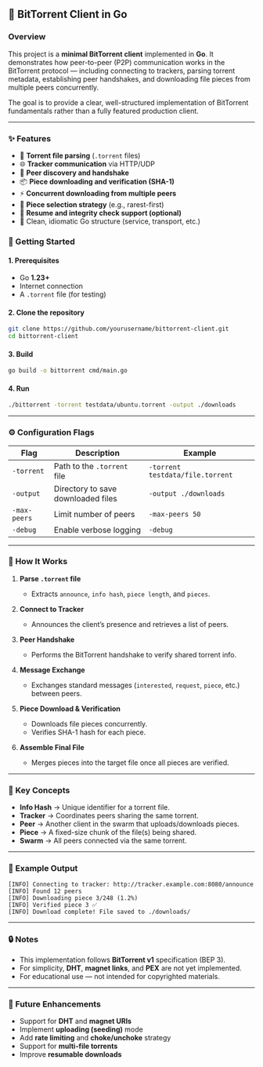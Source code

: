 ## 🧩 BitTorrent Client in Go

### Overview

This project is a **minimal BitTorrent client** implemented in **Go**.
It demonstrates how peer-to-peer (P2P) communication works in the BitTorrent protocol — including connecting to trackers, parsing torrent metadata, establishing peer handshakes, and downloading file pieces from multiple peers concurrently.

The goal is to provide a clear, well-structured implementation of BitTorrent fundamentals rather than a fully featured production client.

---

### ✨ Features

* 🧱 **Torrent file parsing** (`.torrent` files)
* 🌐 **Tracker communication** via HTTP/UDP
* 🔗 **Peer discovery and handshake**
* 📦 **Piece downloading and verification (SHA-1)**
* ⚡ **Concurrent downloading from multiple peers**
* 🧠 **Piece selection strategy** (e.g., rarest-first)
* 🧾 **Resume and integrity check support (optional)**
* 🧰 Clean, idiomatic Go structure (service, transport, etc.)


### 🚀 Getting Started

#### 1. Prerequisites

* Go **1.23+**
* Internet connection
* A `.torrent` file (for testing)

#### 2. Clone the repository

```bash
git clone https://github.com/yourusername/bittorrent-client.git
cd bittorrent-client
```

#### 3. Build

```bash
go build -o bittorrent cmd/main.go
```

#### 4. Run

```bash
./bittorrent -torrent testdata/ubuntu.torrent -output ./downloads
```

---

### ⚙️ Configuration Flags

| Flag         | Description                        | Example                          |
| ------------ | ---------------------------------- | -------------------------------- |
| `-torrent`   | Path to the `.torrent` file        | `-torrent testdata/file.torrent` |
| `-output`    | Directory to save downloaded files | `-output ./downloads`            |
| `-max-peers` | Limit number of peers              | `-max-peers 50`                  |
| `-debug`     | Enable verbose logging             | `-debug`                         |

---

### 📡 How It Works

1. **Parse `.torrent` file**

   * Extracts `announce`, `info hash`, `piece length`, and `pieces`.

2. **Connect to Tracker**

   * Announces the client’s presence and retrieves a list of peers.

3. **Peer Handshake**

   * Performs the BitTorrent handshake to verify shared torrent info.

4. **Message Exchange**

   * Exchanges standard messages (`interested`, `request`, `piece`, etc.) between peers.

5. **Piece Download & Verification**

   * Downloads file pieces concurrently.
   * Verifies SHA-1 hash for each piece.

6. **Assemble Final File**

   * Merges pieces into the target file once all pieces are verified.

---

### 🧠 Key Concepts

* **Info Hash** → Unique identifier for a torrent file.
* **Tracker** → Coordinates peers sharing the same torrent.
* **Peer** → Another client in the swarm that uploads/downloads pieces.
* **Piece** → A fixed-size chunk of the file(s) being shared.
* **Swarm** → All peers connected via the same torrent.

---

### 🧩 Example Output

```text
[INFO] Connecting to tracker: http://tracker.example.com:8080/announce
[INFO] Found 12 peers
[INFO] Downloading piece 3/248 (1.2%)
[INFO] Verified piece 3 ✅
[INFO] Download complete! File saved to ./downloads/
```

---

### 🔒 Notes

* This implementation follows **BitTorrent v1** specification (BEP 3).
* For simplicity, **DHT**, **magnet links**, and **PEX** are not yet implemented.
* For educational use — not intended for copyrighted materials.

---

### 🧰 Future Enhancements

* Support for **DHT** and **magnet URIs**
* Implement **uploading (seeding)** mode
* Add **rate limiting** and **choke/unchoke** strategy
* Support for **multi-file torrents**
* Improve **resumable downloads**

